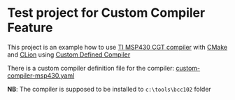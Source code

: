 Test project for Custom Compiler Feature
===

This project is an example how to use [TI MSP430 CGT compiler](https://www.ti.com/tool/MSP-CGT) 
with [CMake](https://cmake.org/) and [CLion](https://www.jetbrains.com/clion/)
using [Custom Defined Compiler](https://youtrack.jetbrains.com/issue/CPP-9615)

There is a custom compiler definition file for the compiler: [custom-compiler-msp430.yaml](custom-compiler-msp430.yaml)

**NB**: The compiler is supposed to be installed to `c:\tools\bcc102` folder